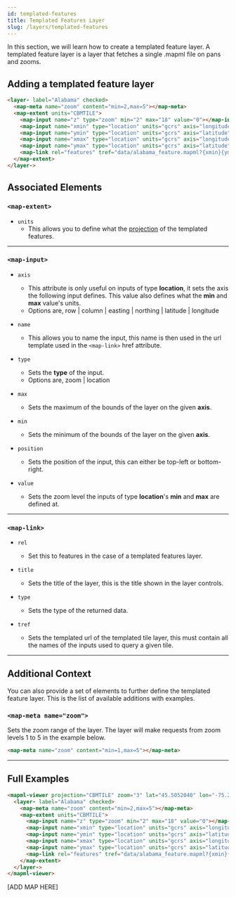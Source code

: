 ```yaml
---
id: templated-features
title: Templated Features Layer
slug: /layers/templated-features
---
```


In this section, we will learn how to create a templated feature layer. A templated feature layer is a layer that fetches a single .mapml file on pans and zooms.

## Adding a templated feature layer

```html
<layer- label="Alabama" checked>
  <map-meta name="zoom" content="min=2,max=5"></map-meta>
  <map-extent units="CBMTILE">
    <map-input name="z" type="zoom" min="2" max="18" value="0"></map-input>
    <map-input name="xmin" type="location" units="gcrs" axis="longitude" position="top-left" min="-76" max="-74"></map-input>
    <map-input name="ymin" type="location" units="gcrs" axis="latitude" position="bottom-right" min="45" max="46"></map-input>
    <map-input name="xmax" type="location" units="gcrs" axis="longitude" position="bottom-right" min="-76" max="-74"></map-input>
    <map-input name="ymax" type="location" units="gcrs" axis="latitude" position="top-left" min="45" max="46"></map-input>
    <map-link rel="features" tref="data/alabama_feature.mapml?{xmin}{ymin}{xmax}{ymax}{z}"></map-link>
  </map-extent>
</layer->
```

## Associated Elements

### `<map-extent>`

- `units`
  - This allows you to define what the [projection](http://example.org) of the templated features.
    
---

### `<map-input>`

- `axis`
    - This attribute is only useful on inputs of type <strong>location</strong>, it sets the axis the following input defines. This value also defines what the <strong>min</strong> and <strong>max</strong> value's units.
    - Options are, row | column | easting | northing | latitude | longitude

- `name`
    - This allows you to name the input, this name is then used in the url template used in the `<map-link>` href attribute.

- `type`
    - Sets the <strong>type</strong> of the input.
    - Options are, zoom | location

- `max`
    - Sets the maximum of the bounds of the layer on the given <strong>axis</strong>.

- `min`
    - Sets the minimum of the bounds of the layer on the given <strong>axis</strong>.

- `position`
    - Sets the position of the input, this can either be top-left or bottom-right.

- `value`
    - Sets the zoom level the inputs of type <strong>location</strong>'s <strong>min</strong> and <strong>max</strong> are defined at.

---

### `<map-link>`

- `rel`
    - Set this to features in the case of a templated features layer.

- `title`
    - Sets the title of the layer, this is the title shown in the layer controls.

- `type`
    - Sets the type of the returned data.

- `tref`
    - Sets the templated url of the templated tile layer, this must contain all the names of the inputs used to query a given tile.

---

## Additional Context

You can also provide a set of elements to further define the templated feature layer. This is the list of available additions with examples.

### `<map-meta name="zoom">`
Sets the zoom range of the layer. The layer will make requests from zoom levels 1 to 5 in the example below.

```html
<map-meta name="zoom" content="min=1,max=5"></map-meta>
```

---

## Full Examples

```html
<mapml-viewer projection="CBMTILE" zoom="3" lat="45.5052040" lon="-75.2202344" controls>
  <layer- label="Alabama" checked>
    <map-meta name="zoom" content="min=2,max=5"></map-meta>
    <map-extent units="CBMTILE">
      <map-input name="z" type="zoom" min="2" max="18" value="0"></map-input>
      <map-input name="xmin" type="location" units="gcrs" axis="longitude" position="top-left" min="-76" max="-74"></map-input>
      <map-input name="ymin" type="location" units="gcrs" axis="latitude" position="bottom-right" min="45" max="46"></map-input>
      <map-input name="xmax" type="location" units="gcrs" axis="longitude" position="bottom-right" min="-76" max="-74"></map-input>
      <map-input name="ymax" type="location" units="gcrs" axis="latitude" position="top-left" min="45" max="46"></map-input>
      <map-link rel="features" tref="data/alabama_feature.mapml?{xmin}{ymin}{xmax}{ymax}{z}"></map-link>
    </map-extent>
  </layer->
</mapml-viewer>
```

[ADD MAP HERE]